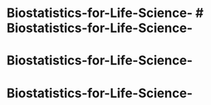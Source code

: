 # Biostatistics-for-Life-Science- # Biostatistics-for-Life-Science-
# Biostatistics-for-Life-Science-
# Biostatistics-for-Life-Science-
